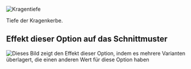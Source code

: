 ![Kragentiefe](collarnotchdepth.svg)

Tiefe der Kragenkerbe.

## Effekt dieser Option auf das Schnittmuster

![Dieses Bild zeigt den Effekt dieser Option, indem es mehrere Varianten überlagert, die einen anderen Wert für diese Option haben](jaeger_collarnotchdepth_sample.svg "Effekt dieser Option auf das Schnittmuster")
